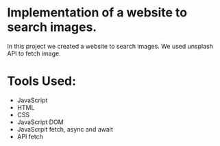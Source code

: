 # Implementation of a website to search images.

In this project we created a website to search images. We used unsplash API to fetch image.

# Tools Used:

* JavaScript
* HTML
* CSS
* JavaScript DOM
* JavaScrpit fetch, async and await
* API fetch

